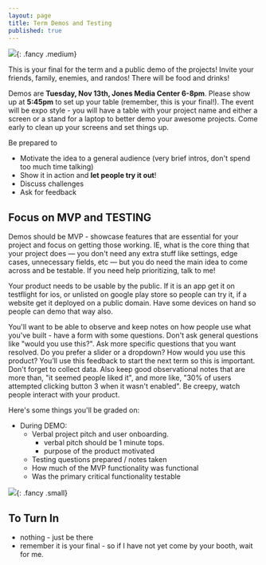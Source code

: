 ```yaml
---
layout: page
title: Term Demos and Testing
published: true
---
```



![](img/technigala18F.jpg){: .fancy .medium}

This is your final for the term and a public demo of the projects! Invite your friends, family, enemies, and randos!  There will be food and drinks!

Demos are **Tuesday, Nov 13th, Jones Media Center 6-8pm**. Please show up at **5:45pm** to set up your table (remember, this is your final!).  The event will be expo style - you will have a table with your project name and either a screen or a stand for a laptop to better demo your awesome projects. Come early to clean up your screens and set things up.

Be prepared to
* Motivate the idea to a general audience (very brief intros, don't spend too much time talking)
* Show it in action and __let people try it out__!
* Discuss challenges
* Ask for feedback


## Focus on MVP and TESTING

Demos should be MVP - showcase features that are essential for your project and focus on getting those working. IE, what is the core thing that your project does — you don't need any extra stuff like settings, edge cases, unnecessary fields, etc —  but you do need the main idea to come across and be testable.  If you need help prioritizing, talk to me!

Your product needs to be usable by the public.  If it is an app get it on testflight for ios, or unlisted on google play store so people can try it, if a website get it deployed on a public domain. Have some devices on hand so people can demo that way also.

You'll want to be able to observe and keep notes on how people use what you've built - have a form with some questions.  Don't ask general questions like "would you use this?". Ask more specific questions that you want resolved.  Do you prefer a slider or a dropdown?  How would you use this product?  You’ll use this feedback to start the next term so this is important.  Don't forget to collect data.  Also keep good observational notes that are more than,  "it seemed people liked it", and more like, "30% of users attempted clicking button 3 when it wasn't enabled".  Be creepy, watch people interact with your product.

Here's some things you'll be graded on:

* During DEMO:
  * Verbal project pitch and user onboarding.
    * verbal pitch should be 1 minute tops.
    * purpose of the product motivated
  * Testing questions prepared / notes taken
  * How much of the MVP functionality was functional
  * Was the primary critical functionality testable

![](http://i.giphy.com/p9O75RBS946He.gif){: .fancy .small}

## To Turn In
* nothing - just be there
* remember it is your final - so if I have not yet come by your booth, wait for me.
